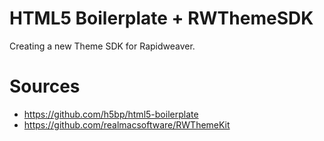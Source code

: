 # HTML5 Boilerplate + RWThemeSDK
Creating a new Theme SDK for Rapidweaver.
# Sources
* https://github.com/h5bp/html5-boilerplate
* https://github.com/realmacsoftware/RWThemeKit